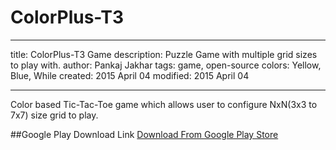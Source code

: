 # ColorPlus-T3
---
title: ColorPlus-T3 Game
description: Puzzle Game with multiple grid sizes to play with.
author: Pankaj Jakhar
tags: game, open-source
colors: Yellow, Blue, While
created:  2015 April 04
modified: 2015 April 04

---
Color based Tic-Tac-Toe game which allows user to configure NxN(3x3 to 7x7) size grid to play. 

##Google Play Download Link
<a href="https://play.google.com/store/apps/details?id=master.jakhar.colorplus">Download From Google Play Store</a>